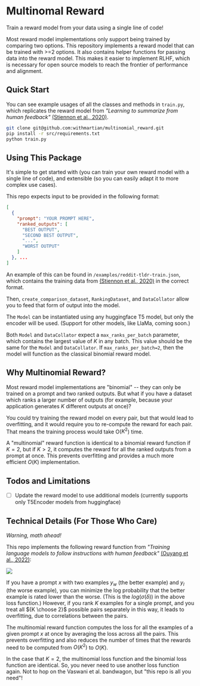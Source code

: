 # Multinomal Reward

Train a reward model from your data using a single line of code!

Most reward model implementations only support being trained by comparing two options.
This repository implements a reward model that can be trained with >=2 options.
It also contains helper functions for passing data into the reward model.
This makes it easier to implement RLHF, which is necessary for open source models to 
reach the frontier of performance and alignment.

## Quick Start

You can see example usages of all the classes and methods in `train.py`, 
which replicates the reward model from _"Learning to summarize from human feedback"_ 
[(Stiennon et al., 2020)](https://arxiv.org/abs/2009.01325).

```bash
git clone git@github.com:withmartian/multinomial_reward.git
pip install -r src/requirements.txt
python train.py
```

## Using This Package

It's simple to get started with (you can train your own reward model with a single line of code), and extensible 
(so you can easily adapt it to more complex use cases).

This repo expects input to be provided in the following format:

```json
[
  {
    "prompt": "YOUR PROMPT HERE",
    "ranked_outputs": [
      "BEST OUTPUT",
      "SECOND BEST OUTPUT",
      "...",
      "WORST OUTPUT"
    ]
  }, ...
]
```

An example of this can be found in `/examples/reddit-tldr-train.json`, which contains the training data from
[(Stiennon et al., 2020)](https://arxiv.org/abs/2009.01325) in the correct format.

Then, `create_comparison_dataset`, `RankingDataset`, and `DataCollator` allow you to feed that form of output 
into the model. 

The `Model` can be instantiated using any huggingface T5 model, but only the encoder will be used.
(Support for other models, like LlaMa, coming soon.)

Both `Model` and `DataCollator` expect a `max_ranks_per_batch` parameter, which contains the largest
value of $K$ in any batch. This value should be the same for the `Model` and `DataCollator`. If `max_ranks_per_batch=2`, 
then the model will function as the classical binomial reward model.

## Why Multinomial Reward?

Most reward model implementations are "binomial" -- they can only be trained on a prompt and two ranked outputs.
But what if you have a dataset which ranks a larger number of outputs (for example, because your application generates
$K$ different outputs at once)?

You could try training the reward model on every pair, but that would lead to overfitting, and it would require you
to re-compute the reward for each pair. That means the training process would take O($K^2$) time.

A "multinomial" reward function is identical to a binomial reward function if $K=2$, but if $K>2$, it computes
the reward for all the ranked outputs from a prompt at once. This prevents overfitting and provides a much more
efficient $O(K)$ implementation.

## Todos and Limitations
- [ ] Update the reward model to use additional models (currently supports only T5Encoder models from huggingface)

## Technical Details (For Those Who Care)

_Warning, math ahead!_

This repo implements the following reward function from
_"Training language models to follow instructions with human feedback"_
[(Ouyang et al., 2022)](https://arxiv.org/abs/2203.02155):

![](./loss.png)

If you have a prompt $x$ with two examples $y_w$ (the better example) and $y_l$ (the worse example), you can minimize 
the log probability that the better example is rated lower than the worse. 
(This is the $log(\sigma(\delta))$ in the above loss function.) However, if you rank $K$ examples for
a single prompt, and you treat all ${K \choose 2}$ possible pairs separately in this way, it leads to overfitting, 
due to correlations between the pairs.

The multinomial reward function computes the loss for all the examples of a given prompt $x$ at once by averaging the loss
across all the pairs. This prevents overfitting and also reduces the number of times that the rewards need to be 
computed from $O(K^2)$ to $O(K)$.

In the case that $K=2$, the multinomial loss function and the binomial loss function are identical.
So, you never need to use another loss function again. Not to hop on the Vaswani et al. bandwagon, but 
"this repo is all you need"!
